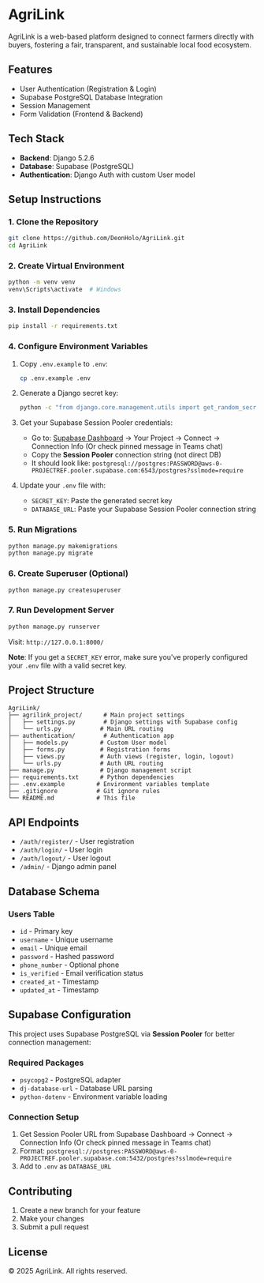 # AgriLink

AgriLink is a web-based platform designed to connect farmers directly with buyers, fostering a fair, transparent, and sustainable local food ecosystem.

## Features

- User Authentication (Registration & Login)
- Supabase PostgreSQL Database Integration
- Session Management
- Form Validation (Frontend & Backend)

## Tech Stack

- **Backend**: Django 5.2.6
- **Database**: Supabase (PostgreSQL)
- **Authentication**: Django Auth with custom User model

## Setup Instructions

### 1. Clone the Repository
```bash
git clone https://github.com/DeonHolo/AgriLink.git
cd AgriLink
```

### 2. Create Virtual Environment
```bash
python -m venv venv
venv\Scripts\activate  # Windows
```

### 3. Install Dependencies
```bash
pip install -r requirements.txt
```

### 4. Configure Environment Variables
1. Copy `.env.example` to `.env`:
   ```bash
   cp .env.example .env
   ```

2. Generate a Django secret key:
   ```bash
   python -c "from django.core.management.utils import get_random_secret_key; print(get_random_secret_key())"
   ```

3. Get your Supabase Session Pooler credentials:
   - Go to: [Supabase Dashboard](https://supabase.com/dashboard) → Your Project → Connect → Connection Info (Or check pinned message in Teams chat)
   - Copy the **Session Pooler** connection string (not direct DB)
   - It should look like: `postgresql://postgres:PASSWORD@aws-0-PROJECTREF.pooler.supabase.com:6543/postgres?sslmode=require`

4. Update your `.env` file with:
   - `SECRET_KEY`: Paste the generated secret key
   - `DATABASE_URL`: Paste your Supabase Session Pooler connection string

### 5. Run Migrations
```bash
python manage.py makemigrations
python manage.py migrate
```

### 6. Create Superuser (Optional)
```bash
python manage.py createsuperuser
```

### 7. Run Development Server
```bash
python manage.py runserver
```

Visit: `http://127.0.0.1:8000/`

**Note**: If you get a `SECRET_KEY` error, make sure you've properly configured your `.env` file with a valid secret key.

## Project Structure

```
AgriLink/
├── agrilink_project/      # Main project settings
│   ├── settings.py        # Django settings with Supabase config
│   └── urls.py           # Main URL routing
├── authentication/        # Authentication app
│   ├── models.py         # Custom User model
│   ├── forms.py          # Registration forms
│   ├── views.py          # Auth views (register, login, logout)
│   └── urls.py           # Auth URL routing
├── manage.py             # Django management script
├── requirements.txt      # Python dependencies
├── .env.example         # Environment variables template
├── .gitignore           # Git ignore rules
└── README.md            # This file
```

## API Endpoints

- `/auth/register/` - User registration
- `/auth/login/` - User login
- `/auth/logout/` - User logout
- `/admin/` - Django admin panel

## Database Schema

### Users Table
- `id` - Primary key
- `username` - Unique username
- `email` - Unique email
- `password` - Hashed password
- `phone_number` - Optional phone
- `is_verified` - Email verification status
- `created_at` - Timestamp
- `updated_at` - Timestamp

## Supabase Configuration

This project uses Supabase PostgreSQL via **Session Pooler** for better connection management:

### Required Packages
- `psycopg2` - PostgreSQL adapter
- `dj-database-url` - Database URL parsing
- `python-dotenv` - Environment variable loading

### Connection Setup
1. Get Session Pooler URL from Supabase Dashboard → Connect → Connection Info (Or check pinned message in Teams chat)
2. Format: `postgresql://postgres:PASSWORD@aws-0-PROJECTREF.pooler.supabase.com:5432/postgres?sslmode=require`
3. Add to `.env` as `DATABASE_URL`

## Contributing

1. Create a new branch for your feature
2. Make your changes
3. Submit a pull request

## License

© 2025 AgriLink. All rights reserved.
